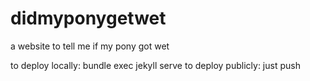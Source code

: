 # didmyponygetwet

a website to tell me if my pony got wet

to deploy locally: bundle exec jekyll serve
to deploy publicly: just push
